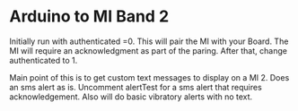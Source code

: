 # Arduino to MI Band 2
Initially run with authenticated =0.  This will pair the MI with your Board.  The MI will require an acknowledgment as part of the paring. After that, change authenticated to 1.  

Main point of this is to get custom text messages to display on a MI 2.
Does an sms alert as is.  Uncomment alertTest for a sms alert that requires acknowledgement.
Also will do basic vibratory alerts with no text.
